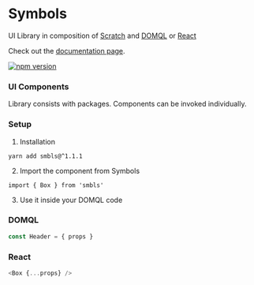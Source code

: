 # Symbols

UI Library in composition of [Scratch](https://github.com/symbo.ls/scratch) and [DOMQL](https://github.com/symbo.ls/domql) or [React](https://github.com/symbo-ls/smbls/tree/main/packages/all/react.js)

Check out the [documentation page](https://docs.symbols.app/).

[![npm version](https://badge.fury.io/js/smbls.svg)](https://badge.fury.io/js/smbls)

### UI Components

Library consists with packages. Components can be invoked individually.


### Setup

1. Installation
```
yarn add smbls@^1.1.1
```

2. Import the component from Symbols
```
import { Box } from 'smbls'
```

3. Use it inside your DOMQL code
### DOMQL
```javascript
const Header = { props }
```

### React
```javascript
<Box {...props} />
```
